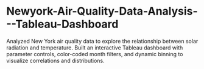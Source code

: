 # Newyork-Air-Quality-Data-Analysis---Tableau-Dashboard
Analyzed New York air quality data to explore the relationship between solar radiation and temperature. Built an interactive Tableau dashboard with parameter controls, color-coded month filters, and dynamic binning to visualize correlations and distributions.

